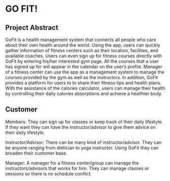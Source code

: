 # GO FIT!


## Project Abstract

GoFit is a health management system that connects all people who care about their own health around the world. Using the app, users can quickly gather information of fitness centers such as their location, facilities, and available coaches. Users can even sign up for fitness courses directly with GoFit by entering his/her interested gym page. All the courses that a user has signed up for will appear in the calendar on the user’s profile. Manager of a fitness center can use the app as a management system to manage the courses provided by the gym as well as the instructors. In addition, GoFit provides a platform for users to to share their fitness tips and health plans. With the assistance of the calories calculator, users can manage their health by controlling their daily calories absorptions and achieve a healthier body.


## Customer

Members: They can sign up for classes or keep track of their daily lifestyle. If they want they can have the instructor/advisor to give them advice on their daily lifestyle.


Instructor/Advisor: There can be many kind of instructor/advisor. They can be anyone ranging from dietician to yoga instructor. Using GoFit they can broaden their customer base.
 

Manager: A manager for a fitness center/group can manage the instructors/advisors that works for him. They can manage classes or sessions so there is no schedule conflict. 

